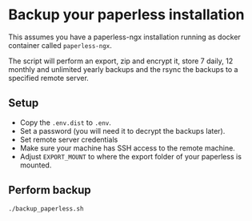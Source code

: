 # Backup your paperless installation

This assumes you have a paperless-ngx installation running as docker container called `paperless-ngx`.

The script will perform an export, zip and encrypt it, store 7 daily, 12 monthly and unlimited yearly backups and the rsync the backups to a specified remote server.

## Setup

* Copy the `.env.dist` to `.env`.
* Set a password (you will need it to decrypt the backups later).
* Set remote server credentials
* Make sure your machine has SSH access to the remote machine.
* Adjust `EXPORT_MOUNT` to where the export folder of your paperless is mounted.

## Perform backup

`./backup_paperless.sh`

